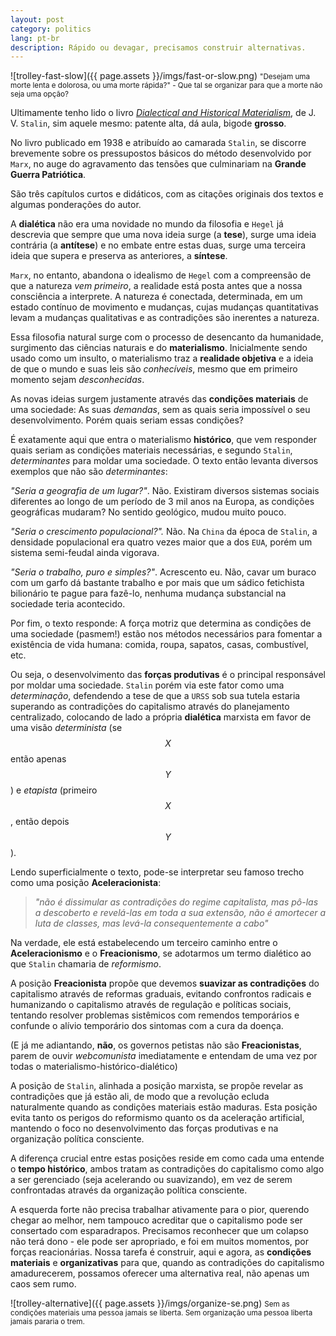 ```yaml
---
layout: post
category: politics
lang: pt-br
description: Rápido ou devagar, precisamos construir alternativas.
---
```


![trolley-fast-slow]({{ page.assets }}/imgs/fast-or-slow.png) <small> "Desejam uma morte lenta e dolorosa, ou uma morte rápida?" - Que tal se organizar para que a morte não seja uma opção? </small>

Ultimamente tenho lido o livro [*Dialectical and Historical Materialism*](https://www.marxists.org/portugues/stalin/1938/09/mat-dia-hist.htm), de J. V. `Stalin`, sim aquele mesmo: patente alta, dá aula, bigode **grosso**. 

No livro publicado em 1938 e atribuído ao camarada `Stalin`, se discorre brevemente sobre os pressupostos básicos do método desenvolvido por `Marx`, no auge do agravamento das tensões que culminariam na **Grande Guerra Patriótica**.

São três capítulos curtos e didáticos, com as citações originais dos textos e algumas ponderações do autor.

A **dialética** não era uma novidade no mundo da filosofia e `Hegel` já descrevia que sempre que uma nova ideia surge (a **tese**), surge uma ideia contrária (a **antítese**) e no embate entre estas duas, surge uma terceira ideia que supera e preserva as anteriores, a **síntese**.

`Marx`, no entanto, abandona o idealismo de `Hegel` com a compreensão de que a natureza *vem primeiro*, a realidade está posta antes que a nossa consciência a interprete. A natureza é conectada, determinada, em um estado contínuo de movimento e mudanças, cujas mudanças quantitativas levam a mudanças qualitativas e as contradições são inerentes a natureza.

Essa filosofia natural surge com o processo de desencanto da humanidade, surgimento das ciências naturais e do **materialismo**. Inicialmente sendo usado como um insulto, o materialismo traz a **realidade objetiva** e a ideia de que o mundo e suas leis são *conhecíveis*, mesmo que em primeiro momento sejam *desconhecidas*. 

As novas ideias surgem justamente através das **condições materiais** de uma sociedade: As suas *demandas*, sem as quais seria impossível o seu desenvolvimento. Porém quais seriam essas condições? 

É exatamente aqui que entra o materialismo **histórico**, que vem responder quais seriam as condições materiais necessárias, e segundo `Stalin`, *determinantes* para moldar uma sociedade. O texto então levanta diversos exemplos que não são *determinantes*: 

*"Seria a geografia de um lugar?"*. Não. Existiram diversos sistemas sociais diferentes ao longo de um período de 3 mil anos na Europa, as condições geográficas mudaram? No sentido geológico, mudou muito pouco.

*"Seria o crescimento populacional?".* Não. Na `China` da época de `Stalin`, a densidade populacional era quatro vezes maior que a dos `EUA`, porém um sistema semi-feudal ainda vigorava.

*"Seria o trabalho, puro e simples?"*. Acrescento eu. Não, cavar um buraco com um garfo dá bastante trabalho e por mais que um sádico fetichista bilionário te pague para fazê-lo, nenhuma mudança substancial na sociedade teria acontecido.

Por fim, o texto responde: A força motriz que determina as condições de uma sociedade (pasmem!) estão nos métodos necessários para fomentar a existência de vida humana: comida, roupa, sapatos, casas, combustível, etc. 

Ou seja, o desenvolvimento das **forças produtivas** é o principal responsável por moldar uma sociedade. `Stalin` porém via este fator como uma *determinação*, defendendo a tese de que a `URSS` sob sua tutela estaria superando as contradições do capitalismo através do planejamento centralizado, colocando de lado a própria **dialética** marxista em favor de uma visão *determinista*  (se $$X$$ então apenas $$Y$$) e *etapista* (primeiro $$X$$, então depois $$Y$$).

Lendo superficialmente o texto, pode-se interpretar seu famoso trecho como uma posição **Aceleracionista**:

> *"não é dissimular as contradições do regime capitalista, mas pô-las a descoberto e revelá-las em toda a sua extensão, não é amortecer a luta de classes, mas levá-la consequentemente a cabo"*

Na verdade, ele está estabelecendo um terceiro caminho entre o **Aceleracionismo** e o **Freacionismo**, se adotarmos um termo dialético ao que `Stalin` chamaria de *reformismo*.

A posição **Freacionista** propõe que devemos **suavizar as contradições** do capitalismo através de reformas graduais, evitando confrontos radicais e humanizando o capitalismo através de regulação e políticas sociais, tentando resolver problemas sistêmicos com remendos temporários e confunde o alívio temporário dos sintomas com a cura da doença.

(E já me adiantando, **não**, os governos petistas não são **Freacionistas**, parem de ouvir *webcomunista* imediatamente e entendam de uma vez por todas o materialismo-histórico-dialético)

A posição de `Stalin`, alinhada a posição marxista, se propõe revelar as contradições que já estão ali, de modo que a revolução ecluda naturalmente quando as condições materiais estão maduras. Esta posição evita tanto os perigos do reformismo quanto os da aceleração artificial, mantendo o foco no desenvolvimento das forças produtivas e na organização política consciente.

A diferença crucial entre estas posições reside em como cada uma entende o **tempo histórico**, ambos tratam as contradições do capitalismo como algo a ser gerenciado (seja acelerando ou suavizando), em vez de serem confrontadas através da organização política consciente.

A esquerda forte não precisa trabalhar ativamente para o pior, querendo chegar ao melhor, nem tampouco acreditar que o capitalismo pode ser consertado com esparadrapos. Precisamos reconhecer que um colapso não terá dono - ele pode ser apropriado, e foi em muitos momentos, por forças reacionárias. Nossa tarefa é construir, aqui e agora, as **condições materiais** e **organizativas** para que, quando as contradições do capitalismo amadurecerem, possamos oferecer uma alternativa real, não apenas um caos sem rumo.

![trolley-alternative]({{ page.assets }}/imgs/organize-se.png) <small> Sem as condições materiais uma pessoa jamais se liberta. Sem organização uma pessoa liberta jamais pararia o trem.  </small>

